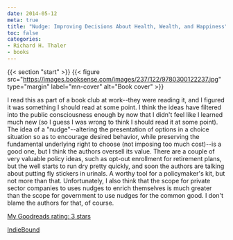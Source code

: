 ```yaml
---
date: 2014-05-12
meta: true
title: "Nudge: Improving Decisions About Health, Wealth, and Happiness"
toc: false
categories:
- Richard H. Thaler
- books
---
```


{{< section "start" >}}
{{< figure src="https://images.booksense.com/images/237/122/9780300122237.jpg" type="margin" label="mn-cover" alt="Book cover" >}}

I read this as part of a book club at work--they were reading it, and I figured it was something I should read at some point. I think the ideas have filtered into the public consciousness enough by now that I didn't feel like I learned much new (so I guess I was wrong to think I should read it at some point). The idea of a "nudge"--altering the presentation of options in a choice situation so as to encourage desired behavior, while preserving the fundamental underlying right to choose (not imposing too much cost)--is a good one, but I think the authors oversell its value. There are a couple of very valuable policy ideas, such as opt-out enrollment for retirement plans, but the well starts to run dry pretty quickly, and soon the authors are talking about putting fly stickers in urinals. A worthy tool for a policymaker's kit, but not more than that. Unfortunately, I also think that the scope for private sector companies to uses nudges to enrich themselves is much greater than the scope for government to use nudges for the common good. I don't blame the authors for that, of course.

[My Goodreads rating: 3 stars](https://www.goodreads.com/review/show/926076429)  

[IndieBound](https://www.indiebound.org/book/9780300122237)
